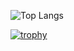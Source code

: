 ![Top Langs](https://github-readme-stats.vercel.app/api/top-langs/?username=Diyoncrz18&show_icons=true&locale=en&layout=compact&theme=chartreuse-dark)

[![trophy](https://github-profile-trophy.vercel.app/?username=Diyoncrz18&theme=juicyfresh&no-bg=true)](https://github.com/ryo-ma/github-profile-trophy)
